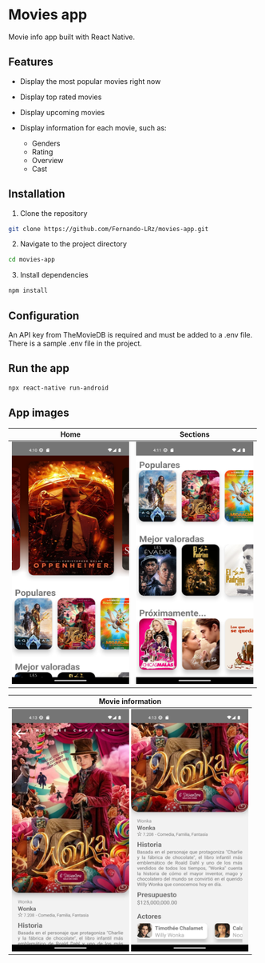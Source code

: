 # Movies app
Movie info app built with React Native.

## Features
 * Display the most popular movies right now
 * Display top rated movies
 * Display upcoming movies
 * Display information for each movie, such as:
 
   - Genders
   - Rating
   - Overview
   - Cast
 
## Installation
1. Clone the repository
```bash
git clone https://github.com/Fernando-LRz/movies-app.git
``` 
2. Navigate to the project directory
```bash
cd movies-app
```
3. Install dependencies
```bash
npm install
```

## Configuration
An API key from TheMovieDB is required and must be added to a .env file. There is a sample .env file in the project.

## Run the app
```bash
npx react-native run-android
```

## App images
| Home                                                        | Sections                                                           |
| ----------------------------------------------------------- | ------------------------------------------------------------------ |
| <img src="images/home.png" width="235" height="485"/>       | <img src="images/sections.png" width="235" height="485"/>          |

| Movie information                                 
| -------------------------------------------------------------------------------------------------------------------------------- | 
| <img src="images/movie-01.png" width="235" height="485"/>       <img src="images/movie-02.png" width="235" height="485"/>        |
